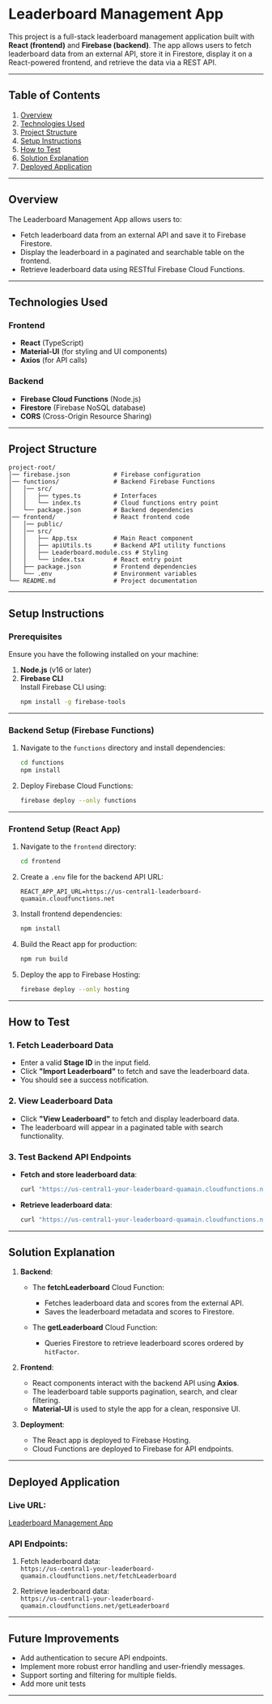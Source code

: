 
# Leaderboard Management App

This project is a full-stack leaderboard management application built with **React (frontend)** and **Firebase (backend)**. The app allows users to fetch leaderboard data from an external API, store it in Firestore, display it on a React-powered frontend, and retrieve the data via a REST API.

---

## **Table of Contents**
1. [Overview](#overview)
2. [Technologies Used](#technologies-used)
3. [Project Structure](#project-structure)
4. [Setup Instructions](#setup-instructions)
5. [How to Test](#how-to-test)
6. [Solution Explanation](#solution-explanation)
7. [Deployed Application](#deployed-application)

---

## **Overview**

The Leaderboard Management App allows users to:
- Fetch leaderboard data from an external API and save it to Firebase Firestore.
- Display the leaderboard in a paginated and searchable table on the frontend.
- Retrieve leaderboard data using RESTful Firebase Cloud Functions.

---

## **Technologies Used**

### **Frontend**
- **React** (TypeScript)
- **Material-UI** (for styling and UI components)
- **Axios** (for API calls)

### **Backend**
- **Firebase Cloud Functions** (Node.js)
- **Firestore** (Firebase NoSQL database)
- **CORS** (Cross-Origin Resource Sharing)

---

## **Project Structure**

```
project-root/
│── firebase.json            # Firebase configuration
│── functions/               # Backend Firebase Functions
│   │── src/
│   │   ├── types.ts         # Interfaces
│   │   └── index.ts         # Cloud functions entry point
│   └── package.json         # Backend dependencies
│── frontend/                # React frontend code
│   │── public/
│   │── src/
│   │   ├── App.tsx          # Main React component
│   │   ├── apiUtils.ts      # Backend API utility functions
│   │   ├── Leaderboard.module.css # Styling
│   │   └── index.tsx        # React entry point
│   ├── package.json         # Frontend dependencies
│   └── .env                 # Environment variables
└── README.md                # Project documentation
```

---

## **Setup Instructions**

### **Prerequisites**
Ensure you have the following installed on your machine:
1. **Node.js** (v16 or later)
2. **Firebase CLI**  
   Install Firebase CLI using:
   ```bash
   npm install -g firebase-tools
   ```

---

### **Backend Setup (Firebase Functions)**

1. Navigate to the `functions` directory and install dependencies:
   ```bash
   cd functions
   npm install
   ```

2. Deploy Firebase Cloud Functions:
   ```bash
   firebase deploy --only functions
   ```

---

### **Frontend Setup (React App)**

1. Navigate to the `frontend` directory:
   ```bash
   cd frontend
   ```

2. Create a `.env` file for the backend API URL:
   ```
   REACT_APP_API_URL=https://us-central1-leaderboard-quamain.cloudfunctions.net
   ```

3. Install frontend dependencies:
   ```bash
   npm install
   ```

4. Build the React app for production:
   ```bash
   npm run build
   ```

5. Deploy the app to Firebase Hosting:
   ```bash
   firebase deploy --only hosting
   ```

---

## **How to Test**

### **1. Fetch Leaderboard Data**
- Enter a valid **Stage ID** in the input field.
- Click **"Import Leaderboard"** to fetch and save the leaderboard data.
- You should see a success notification.

### **2. View Leaderboard Data**
- Click **"View Leaderboard"** to fetch and display leaderboard data.
- The leaderboard will appear in a paginated table with search functionality.

### **3. Test Backend API Endpoints**

- **Fetch and store leaderboard data**:
  ```bash
  curl "https://us-central1-your-leaderboard-quamain.cloudfunctions.net/fetchLeaderboard?stageId=YOUR_STAGE_ID"
  ```

- **Retrieve leaderboard data**:
  ```bash
  curl "https://us-central1-your-leaderboard-quamain.cloudfunctions.net/getLeaderboard?stageId=YOUR_STAGE_ID"
  ```

---

## **Solution Explanation**

1. **Backend**:
   - The **fetchLeaderboard** Cloud Function:
     - Fetches leaderboard data and scores from the external API.
     - Saves the leaderboard metadata and scores to Firestore.

   - The **getLeaderboard** Cloud Function:
     - Queries Firestore to retrieve leaderboard scores ordered by `hitFactor`.

2. **Frontend**:
   - React components interact with the backend API using **Axios**.
   - The leaderboard table supports pagination, search, and clear filtering.
   - **Material-UI** is used to style the app for a clean, responsive UI.

3. **Deployment**:
   - The React app is deployed to Firebase Hosting.
   - Cloud Functions are deployed to Firebase for API endpoints.

---

## **Deployed Application**

### **Live URL**:
[Leaderboard Management App](https://leaderboard-quamain.web.app)

### **API Endpoints**:
1. Fetch leaderboard data:  
   `https://us-central1-your-leaderboard-quamain.cloudfunctions.net/fetchLeaderboard`

2. Retrieve leaderboard data:  
   `https://us-central1-your-leaderboard-quamain.cloudfunctions.net/getLeaderboard`

---

## **Future Improvements**
- Add authentication to secure API endpoints.
- Implement more robust error handling and user-friendly messages.
- Support sorting and filtering for multiple fields.
- Add more unit tests

---

